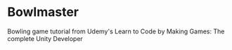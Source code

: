# Bowlmaster
Bowling game tutorial from Udemy's Learn to Code by Making Games: The complete Unity Developer

